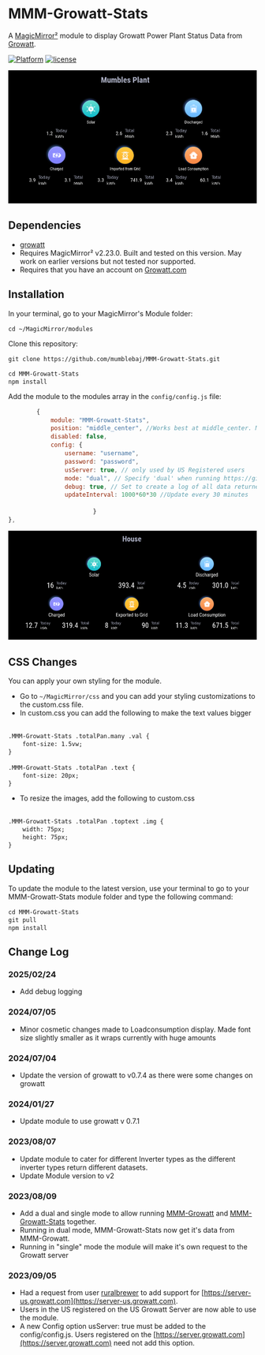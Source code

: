 # MMM-Growatt-Stats

A [MagicMirror²](https://magicmirror.builders) module to display Growatt Power Plant Status Data from [Growatt](https://server.growatt.com).

[![Platform](https://img.shields.io/badge/platform-MagicMirror-informational)](https://MagicMirror.builders)
[![license](https://img.shields.io/github/license/mashape/apistatus.svg)](LICENSE)

![Example](images/screenshot.png)

## Dependencies
- [growatt](https://www.npmjs.com/package/growatt)
- Requires MagicMirror² v2.23.0. Built and tested on this version. May work on earlier versions but not tested nor supported.
- Requires that you have an account on [Growatt.com](https://server.growatt.com/login)

## Installation

In your terminal, go to your MagicMirror's Module folder:
````
cd ~/MagicMirror/modules
````

Clone this repository:
````
git clone https://github.com/mumblebaj/MMM-Growatt-Stats.git
````
````
cd MMM-Growatt-Stats
npm install
````

Add the module to the modules array in the `config/config.js` file:
````javascript
        {
            module: "MMM-Growatt-Stats",
            position: "middle_center", //Works best at middle_center. May not display all that well in other positions
            disabled: false,
            config: {
                username: "username",
                password: "password",
                usServer: true, // only used by US Registered users
                mode: "dual", // Specify 'dual' when running https://github.com/mumblebaj/MMM-Growatt.git and https://github.com/mumblebaj/MMM-Growatt-Stats.git together else specify 'single'
                debug: true, // Set to create a log of all data returned from Inverter
                updateInterval: 1000*60*30 //Update every 30 minutes
                
                        }
},
````
![Example](images/image-2.png) 

## CSS Changes
You can apply your own styling for the module. 
- Go to `~/MagicMirror/css` and you can add your styling customizations to the custom.css file.
- In custom.css you can add the following to make the text values bigger

````

.MMM-Growatt-Stats .totalPan.many .val {
    font-size: 1.5vw;
}

.MMM-Growatt-Stats .totalPan .text {
    font-size: 20px;
}

````
- To resize the images, add the following to custom.css

````

.MMM-Growatt-Stats .totalPan .toptext .img {
    width: 75px;
    height: 75px;
}

````

## Updating

To update the module to the latest version, use your terminal to go to your MMM-Growatt-Stats module folder and type the following command:

````
cd MMM-Growatt-Stats
git pull
npm install

````
## Change Log

### 2025/02/24
- Add debug logging

### 2024/07/05
- Minor cosmetic changes made to Loadconsumption display. Made font size slightly smaller as it wraps currently with huge amounts

### 2024/07/04
- Update the version of growatt to v0.7.4 as there were some changes on growatt

### 2024/01/27
- Update module to use growatt v 0.7.1

### 2023/08/07
  - Update module to cater for different Inverter types as the different inverter types return different datasets.
- Update Module version to v2

### 2023/08/09
- Add a dual and single mode to allow running [MMM-Growatt](https://github.com/mumblebaj/MMM-Growatt.git) and [MMM-Growatt-Stats](https://github.com/mumblebaj/MMM-Growatt-Stats.git) together.
- Running in dual mode, MMM-Growatt-Stats now get it's data from MMM-Growatt.
- Running in "single" mode the module will make it's own request to the Growatt server

### 2023/09/05
- Had a request from user [ruralbrewer](https://github.com/ruralbrewer) to add support for [https://server-us.growatt.com](https://server-us.growatt.com).
- Users in the US registered on the US Growatt Server are now able to use the module.
- A new Config option  usServer: true must be added to the config/config.js. Users registered on the [https://server.growatt.com](https://server.growatt.com) need not add this option.
